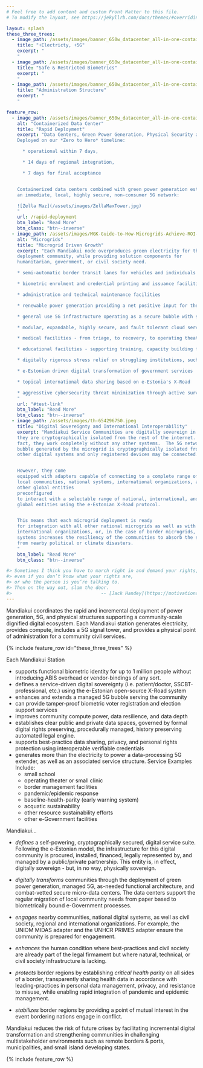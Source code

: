 ```yaml
---
# Feel free to add content and custom Front Matter to this file.
# To modify the layout, see https://jekyllrb.com/docs/themes/#overriding-theme-defaults

layout: splash
these_three_trees:
  - image_path: /assets/images/banner_650w_datacenter_all-in-one-containerized-datacenter_en.jpg
    title: "+Electricty, +5G"
    excerpt: "
    "
  - image_path: /assets/images/banner_650w_datacenter_all-in-one-containerized-datacenter_en.jpg
    title: "Safe & Restricted Biometrics"
    excerpt: "
    "
  - image_path: /assets/images/banner_650w_datacenter_all-in-one-containerized-datacenter_en.jpg
    title: "Administration Structure"
    excerpt: "
    "

feature_row:
  - image_path: /assets/images/banner_650w_datacenter_all-in-one-containerized-datacenter_en.jpg
    alt: "Containerized Data Center"
    title: "Rapid Deployment"
    excerpt: "Data Centers, Green Power Generation, Physical Security and Supporting Structures delivered in a convoy of 20' shipping containers.
    Deployed on our *Zero to Hero* timeline:

      * operational within 7 days,

      * 14 days of regional integration,

      * 7 days for final acceptance


    Containerized data centers combined with green power generation establish
    an immediate, local, highly secure, non-consumer 5G network:

    ![Zella Maz](/assets/images/ZellaMaxTower.jpg)
    "
    url: /rapid-deployment
    btn_label: "Read More"
    btn_class: "btn--inverse"
  - image_path: /assets/images/MGK-Guide-to-How-Microgrids-Achieve-ROI-v5-e1507934537784.jpg
    alt: "Microgrids"
    title: "Microgrid Driven Growth"
    excerpt: "Each Mandiakui node overproduces green electricity for the
    deployment community, while providing solution components for
    humanitarian, government, or civil society need.

    * semi-automatic border transit lanes for vehicles and individuals

    * biometric enrolment and credential printing and issuance facilities

    * administration and technical maintenance facilities

    * renewable power generation providing a net positive input for the local power grid

    * general use 5G infrastructure operating as a secure bubble with strong isolation between government, international, and private sector tenants.

    * modular, expandable, highly secure, and fault tolerant cloud services which enable data sovereignty

    * medical facilities - from triage, to recovery, to operating theaters, to pandemic management, and beyond

    * educational facilities - supporting training, capacity building facilities

    * digitally rigorous stress relief on struggling institutions, such as over-burdened hospitals or immigration detention

    * e-Estonian driven digital transformation of government services

    * topical international data sharing based on e-Estonia's X-Road

    * aggresstive cybersecurity threat minimization through active surveillance and pursuit.
    "
    url: "#test-link"
    btn_label: "Read More"
    btn_class: "btn--inverse"
  - image_path: /assets/images/th-654296750.jpeg
    title: "Digital Sovereignty and International Interoperability"
    excerpt: "Mandiakui Service Communities are digitally sovereign in that
    they are cryptographically isolated from the rest of the internet.  In
    fact, they work completely without any other systems.  The 5G network
    bubble generated by the microgrid is cryptographically isolated from
    other digital systems and only registered devices may be connected.


    However, they come
    equipped with adapters capable of connecting to a complete range of
    local communities, national systems, international organizations, and
    other global entities
    preconfigured
    to interact with a selectable range of national, international, and
    global entities using the e-Estonian X-Road protocol.


    This means that each microgrid deployment is ready
    for integration with all other national microgrids as well as with
    international organizations, or, in the case of border microgrids, with adjacent states.  Preconfiguration for integration with crises response
    systems increases the resiliency of the communities to absorb the shocks
    from nearby political or climate disasters.
    "
    btn_label: "Read More"
    btn_class: "btn--inverse"

#> Sometimes I think you have to march right in and demand your rights,
#> even if you don’t know what your rights are,
#> or who the person is you’re talking to.
#> Then on the way out, slam the door.
#>                                 -- [Jack Handey](https://motivationalwizard.com/jack-handey-quotes/)
---
```


Mandiakui coordinates the rapid and incremental deployment of power
generation, 5G, and physical structures supporting
a community-scale dignified digital ecosystem.
Each Mandiakui station generates electricity, provides compute,
includes a 5G signal tower, and provides a physical
point of administration for a community civil services.

{% include feature_row id="these_three_trees" %}

Each Mandiakui Station
 * supports functional biometric identity for up to 1 million people
   without introducing ABIS overhead or vendor-bindings of any sort.
 * defines a service-driven digital sovereignty (i.e. patient/doctor,
   SSCBT-professional, etc.) using
   the e-Estonian open-source X-Road system
 * enhances and extends a managed 5G bubble serving the community
 * can provide tamper-proof biometric voter registration and election
   support services
 * improves community compute power, data resilience, and data depth
 * establishes clear public and private data spaces, governed by formal
   digital rights preserving, procedurally managed, history preserving
   automated legal engine.
 * supports best-practice data sharing, privacy, and personal rights
   protection using interoperable verifiable credentials
 * generates more than the electricity to power a data-processing 5G
   extender, as well as an associated service structure.
   Service Examples Include:
     * small school
     * operating theater or small clinic
     * border management facilities
     * pandemic/epidemic response
     * baseline-health-parity (early warning system)
     * acquatic sustainability
     * other resource sustainability efforts
     * other e-Government facilities

Mandiakui...

 * *defines* a self-powering, cryptographically secured, digital
   service suite.  Following the e-Estonian model, the
   infrastructure for this digital community is procured, installed,
   financed, legally represented by, and managed by
   a public/private partnership.  This entity is, in effect, digitally
   sovereign - but, in no way, physically sovereign.


 * *digitally transforms* communities through the deployment of green
   power generation, managed 5G, as-needed functional architecture, and
   combat-vetted secure micro-data centers.  The data centers support
   the regular migration of local community needs from paper based to
   biometrically bound e-Government processes.

 * *engages* nearby communities, national digital systems, as well
   as civil society, regional and international organizations.  For example,
   the UNIOM MIDAS adapter and the UNHCR PRIMES adapter ensure the community
   is prepared for engagement.

 * *enhances* the human condition where best-practices
   and civil society are already part of the legal firmament
   but where natural, technical, or civil society infrastructure
   is lacking.

 * *protects* border regions by establishing _critical health parity_
   on all sides of a border, transparently sharing health data in accordance
   with leading-practices in personal data management, privacy, and resistance
   to misuse, while enabling rapid integration of pandemic and epidemic
   management.

 * *stabilizes* border regions by providing a point of mutual interest in the
   event bordering nations engage in conflict.

Mandiakui reduces the risk of future crises by facilitating incremental
digital transformation and strengthening communities in challenging
multistakeholder environments such as remote borders & ports, municipalities,
and small island developing states.


{% include feature_row %}
